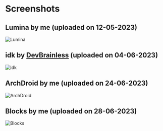 # Screenshots
## Lumina by me (uploaded on 12-05-2023)
![Lumina](https://cdn.discordapp.com/attachments/635625917623828520/1107299122396012584/wip.jpg)

## idk by [DevBrainless](https://github.com/Badless) (uploaded on 04-06-2023)
![idk](https://cdn.discordapp.com/attachments/811867804138471424/1115005876965752902/image.png)

## ArchDroid by me (uploaded on 24-06-2023)
![ArchDroid](https://cdn.discordapp.com/attachments/801504611369746443/1122184531248685146/archdroid.jpg)

## Blocks by me (uploaded on 28-06-2023)
![Blocks](https://github.com/qubiX00/eww-collection/assets/115372907/2fe3a6d3-6c06-4d1e-97e8-adcdec77e91b)
